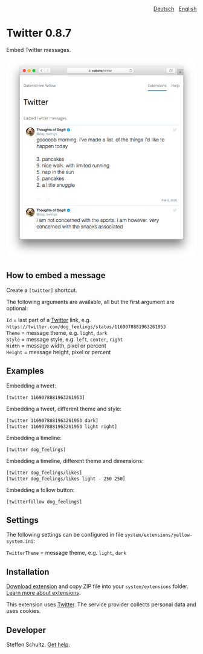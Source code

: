 <p align="right"><a href="README-de.md">Deutsch</a> &nbsp; <a href="README.md">English</a></p>

# Twitter 0.8.7

Embed Twitter messages.

<p align="center"><img src="twitter-screenshot.png?raw=true" alt="Screenshot"></p>

## How to embed a message

Create a `[twitter]` shortcut. 

The following arguments are available, all but the first argument are optional:
 
`Id` = last part of a [Twitter](https://www.twitter.com) link, e.g. `https://twitter.com/dog_feelings/status/1169078881963261953`  
`Theme` = message theme, e.g. `light`, `dark`  
`Style` = message style, e.g. `left`, `center`, `right`  
`Width` = message width, pixel or percent  
`Height` = message height, pixel or percent  

## Examples

Embedding a tweet:

    [twitter 1169078881963261953]

Embedding a tweet, different theme and style:

    [twitter 1169078881963261953 dark]
    [twitter 1169078881963261953 light right]

Embedding a timeline:

    [twitter dog_feelings]

Embedding a timeline, different theme and dimensions:

    [twitter dog_feelings/likes]
    [twitter dog_feelings/likes light - 250 250]

Embedding a follow button:

    [twitterfollow dog_feelings]

## Settings

The following settings can be configured in file `system/extensions/yellow-system.ini`:

`TwitterTheme` = message theme, e.g. `light`, `dark`  

## Installation

[Download extension](https://github.com/datenstrom/yellow-extensions/raw/main/downloads/twitter.zip) and copy ZIP file into your `system/extensions` folder. [Learn more about extensions](https://github.com/annaesvensson/yellow-update).

This extension uses [Twitter](https://www.twitter.com). The service provider collects personal data and uses cookies.

## Developer

Steffen Schultz. [Get help](https://datenstrom.se/yellow/help/).
